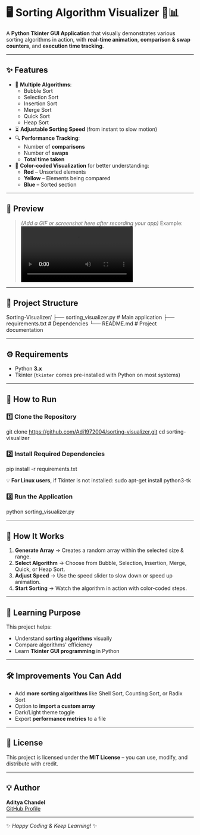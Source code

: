 # 🖥️ Sorting Algorithm Visualizer 🎨📊

A **Python Tkinter GUI Application** that visually demonstrates various sorting algorithms in action, with **real-time animation**, **comparison & swap counters**, and **execution time tracking**.

---

## ✨ Features
- 🎯 **Multiple Algorithms**:
  - Bubble Sort
  - Selection Sort
  - Insertion Sort
  - Merge Sort
  - Quick Sort
  - Heap Sort
- ⏳ **Adjustable Sorting Speed** (from instant to slow motion)
- 🔍 **Performance Tracking**:
  - Number of **comparisons**
  - Number of **swaps**
  - **Total time taken**
- 🎨 **Color-coded Visualization** for better understanding:
  - **Red** – Unsorted elements
  - **Yellow** – Elements being compared
  - **Blue** – Sorted section

---

## 📸 Preview
> *(Add a GIF or screenshot here after recording your app)*
Example:
![Sorting Visualizer Demo](Demonstration.mp4)

---

## 📂 Project Structure
Sorting-Visualizer/
├── sorting_visualizer.py      # Main application
├── requirements.txt           # Dependencies
└── README.md                  # Project documentation



---

## ⚙️ Requirements
- Python **3.x**
- Tkinter (`tkinter` comes pre-installed with Python on most systems)

---

## 🚀 How to Run

### 1️⃣ Clone the Repository
git clone https://github.com/Adi1972004/sorting-visualizer.git
cd sorting-visualizer

### 2️⃣ Install Required Dependencies
pip install -r requirements.txt

💡 **For Linux users**, if Tkinter is not installed:
sudo apt-get install python3-tk

### 3️⃣ Run the Application
python sorting_visualizer.py

---

## 🎯 How It Works
1. **Generate Array** → Creates a random array within the selected size & range.
2. **Select Algorithm** → Choose from Bubble, Selection, Insertion, Merge, Quick, or Heap Sort.
3. **Adjust Speed** → Use the speed slider to slow down or speed up animation.
4. **Start Sorting** → Watch the algorithm in action with color-coded steps.

---

## 📘 Learning Purpose
This project helps:
- Understand **sorting algorithms** visually
- Compare algorithms' efficiency
- Learn **Tkinter GUI programming** in Python

---

## 🛠 Improvements You Can Add
- Add **more sorting algorithms** like Shell Sort, Counting Sort, or Radix Sort
- Option to **import a custom array**
- Dark/Light theme toggle
- Export **performance metrics** to a file

---

## 📜 License
This project is licensed under the **MIT License** – you can use, modify, and distribute with credit.

---

## 💡 Author
**Aditya Chandel**  
[GitHub Profile](https://github.com/Adi1972004)

---

✨ _Happy Coding & Keep Learning!_ ✨
